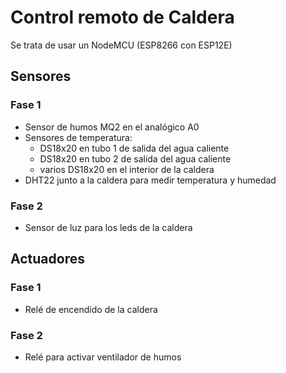 # Control remoto de Caldera

Se trata de usar un NodeMCU (ESP8266 con ESP12E)

## Sensores

### Fase 1
* Sensor de humos  MQ2 en el analógico A0
* Sensores de temperatura:
  * DS18x20 en tubo 1 de salida del agua caliente
  * DS18x20 en tubo 2 de salida del agua caliente
  * varios DS18x20 en el interior de la caldera
* DHT22 junto a la caldera para medir temperatura y humedad

### Fase 2
* Sensor de luz para los leds de la caldera

## Actuadores

### Fase 1
* Relé de encendido de la caldera

### Fase 2
* Relé para activar ventilador de humos

